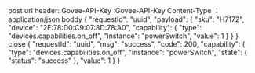 post url
header:
Govee-API-Key :Govee-API-Key
Content-Type ： application/json
boddy
{
    "requestId": "uuid",
    "payload": {
        "sku": "H7172",
        "device": "2E:78:D0:C9:07:8D:78:A0",
        "capability": {
            "type": "devices.capabilities.on_off",
            "instance": "powerSwitch",
            "value": 1
        }
    }
}
close
{
    "requestId": "uuid",
    "msg": "success",
    "code": 200,
    "capability": {
        "type": "devices.capabilities.on_off",
        "instance": "powerSwitch",
        "state": {
            "status": "success"
        },
        "value": 1
    }
}